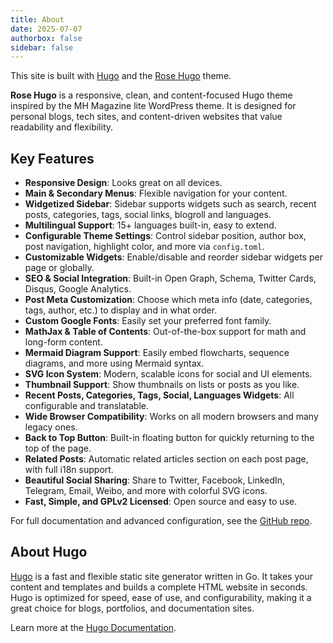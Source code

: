 ```yaml
---
title: About
date: 2025-07-07
authorbox: false
sidebar: false
---
```


This site is built with [Hugo](https://gohugo.io/) and the [Rose Hugo](https://github.com/chensoul/rose-hugo) theme.

**Rose Hugo** is a responsive, clean, and content-focused Hugo theme inspired by the MH Magazine lite WordPress theme. It is designed for personal blogs, tech sites, and content-driven websites that value readability and flexibility.

## Key Features

- **Responsive Design**: Looks great on all devices.
- **Main & Secondary Menus**: Flexible navigation for your content.
- **Widgetized Sidebar**: Sidebar supports widgets such as search, recent posts, categories, tags, social links, blogroll and languages.
- **Multilingual Support**: 15+ languages built-in, easy to extend.
- **Configurable Theme Settings**: Control sidebar position, author box, post navigation, highlight color, and more via `config.toml`.
- **Customizable Widgets**: Enable/disable and reorder sidebar widgets per page or globally.
- **SEO & Social Integration**: Built-in Open Graph, Schema, Twitter Cards, Disqus, Google Analytics.
- **Post Meta Customization**: Choose which meta info (date, categories, tags, author, etc.) to display and in what order.
- **Custom Google Fonts**: Easily set your preferred font family.
- **MathJax & Table of Contents**: Out-of-the-box support for math and long-form content.
- **Mermaid Diagram Support**: Easily embed flowcharts, sequence diagrams, and more using Mermaid syntax.
- **SVG Icon System**: Modern, scalable icons for social and UI elements.
- **Thumbnail Support**: Show thumbnails on lists or posts as you like.
- **Recent Posts, Categories, Tags, Social, Languages Widgets**: All configurable and translatable.
- **Wide Browser Compatibility**: Works on all modern browsers and many legacy ones.
- **Back to Top Button**: Built-in floating button for quickly returning to the top of the page.
- **Related Posts**: Automatic related articles section on each post page, with full i18n support.
- **Beautiful Social Sharing**: Share to Twitter, Facebook, LinkedIn, Telegram, Email, Weibo, and more with colorful SVG icons.
- **Fast, Simple, and GPLv2 Licensed**: Open source and easy to use.

For full documentation and advanced configuration, see the [GitHub repo](https://github.com/chensoul/rose-hugo).

## About Hugo

[Hugo](https://gohugo.io/) is a fast and flexible static site generator written in Go. It takes your content and templates and builds a complete HTML website in seconds. Hugo is optimized for speed, ease of use, and configurability, making it a great choice for blogs, portfolios, and documentation sites.

Learn more at the [Hugo Documentation](https://gohugo.io/getting-started/).
